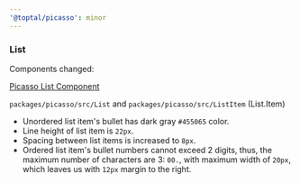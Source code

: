 ```yaml
---
'@toptal/picasso': minor
---
```


### List

Components changed:

[Picasso List Component](https://picasso.toptal.net/?path=/story/components-list--list)

`packages/picasso/src/List` and `packages/picasso/src/ListItem` (List.Item)

- Unordered list item's bullet has dark gray `#455065` color.
- Line height of list item is `22px`.
- Spacing between list items is increased to `8px`.
- Ordered list item's bullet numbers cannot exceed 2 digits, thus, the maximum
  number of characters are 3: `00.`, with maximum width of `20px`, which leaves
  us with `12px` margin to the right.
